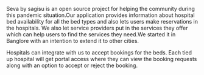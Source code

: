 Seva by sagisu is an open source project for helping the community during this pandemic situation.Our application provides information about hospital bed availability for all the bed types and also lets users make reservations in the hospitals. We also let service providers put in the services they offer which can help users to find the services they need.We started it in Banglore with an intention to extend it to other cities.

Hospitals can integrate with us to accept bookings for the beds. Each tied up hospital will get portal access where they can view the booking requests along with an option to accept or reject the booking.
